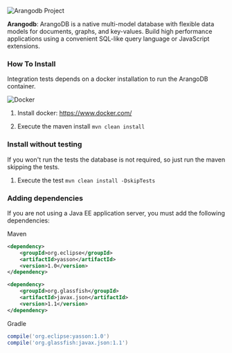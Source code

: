 ![Arangodb Project](https://jnosql.github.io/img/logos/ArangoDB.png)


**Arangodb**: ArangoDB is a native multi-model database with flexible data models for documents, graphs, and key-values. Build high performance applications using a convenient SQL-like query language or JavaScript extensions.


### How To Install

Integration tests depends on a docker installation to run the ArangoDB container.

![Docker](https://www.docker.com/sites/default/files/horizontal_large.png)


1. Install docker: https://www.docker.com/

1. Execute the maven install `mvn clean install`


### Install without testing


If you won't run the tests the database is not required, so just run the maven skipping the tests.

1. Execute the test `mvn clean install -DskipTests`

### Adding dependencies

If you are not using a Java EE application server, you must add the following dependencies:

Maven
```xml
<dependency>
    <groupId>org.eclipse</groupId>
    <artifactId>yasson</artifactId>
    <version>1.0</version>
</dependency>

<dependency>
    <groupId>org.glassfish</groupId>
    <artifactId>javax.json</artifactId>
    <version>1.1</version>
</dependency>
```
Gradle
```groovy
compile('org.eclipse:yasson:1.0')
compile('org.glassfish:javax.json:1.1')
```
